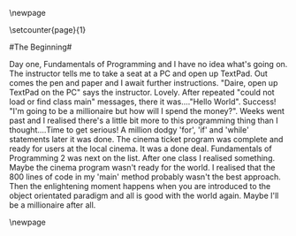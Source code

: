 \newpage

\setcounter{page}{1}

#The Beginning#

Day one, Fundamentals of Programming and I have no idea what's going on. The instructor tells me
to take a seat at a PC and open up TextPad. Out comes the pen and paper and I await further
instructions. "Daire, open up TextPad on the PC" says the instructor. Lovely. After repeated
"could not load or find class main" messages, there it was...."Hello World". Success! "I'm going to be a
millionaire but how will I spend the money?". Weeks went past and I realised there's a little bit more to this
programming thing than I thought....Time to get serious! A million dodgy 'for', 'if' and 'while' statements later
it was done. The cinema ticket program was complete and ready for users at the local cinema. It was a done deal.
Fundamentals of Programming 2 was next on the list. After one class I realised something. Maybe the cinema program wasn't
ready for the world. I realised that the 800 lines of code in my 'main' method probably wasn't the best approach. Then the
enlightening moment happens when you are introduced to the object orientated paradigm and all is good with the world again.
Maybe I'll be a millionaire after all.

\newpage
